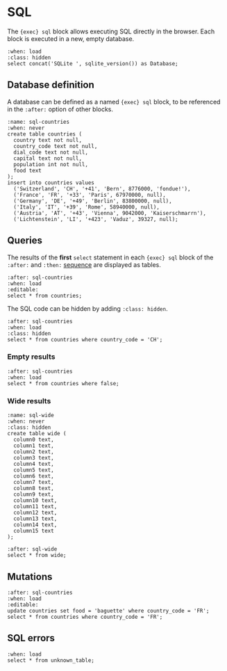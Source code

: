 <!-- Copyright 2024 Remy Blank <remy@c-space.org> -->
<!-- SPDX-License-Identifier: MIT -->

# SQL

The `{exec} sql` block allows executing SQL directly in the browser. Each block
is executed in a new, empty database.

```{exec} sql
:when: load
:class: hidden
select concat('SQLite ', sqlite_version()) as Database;
```

## Database definition

A database can be defined as a named `{exec} sql` block, to be referenced in the
`:after:` option of other blocks.

```{exec} sql
:name: sql-countries
:when: never
create table countries (
  country text not null,
  country_code text not null,
  dial_code text not null,
  capital text not null,
  population int not null,
  food text
);
insert into countries values
  ('Switzerland', 'CH', '+41', 'Bern', 8776000, 'fondue!'),
  ('France', 'FR', '+33', 'Paris', 67970000, null),
  ('Germany', 'DE', '+49', 'Berlin', 83800000, null),
  ('Italy', 'IT', '+39', 'Rome', 58940000, null),
  ('Austria', 'AT', '+43', 'Vienna', 9042000, 'Kaiserschmarrn'),
  ('Lichtenstein', 'LI', '+423', 'Vaduz', 39327, null);
```

## Queries

The results of the **first** `select` statement in each `{exec} sql` block of
the `:after:` and `:then:` [sequence](../reference/exec.md#sequencing) are
displayed as tables.

```{exec} sql
:after: sql-countries
:when: load
:editable:
select * from countries;
```

The SQL code can be hidden by adding `:class: hidden`.

```{exec} sql
:after: sql-countries
:when: load
:class: hidden
select * from countries where country_code = 'CH';
```

### Empty results

```{exec} sql
:after: sql-countries
:when: load
select * from countries where false;
```

### Wide results

```{exec} sql
:name: sql-wide
:when: never
:class: hidden
create table wide (
  column0 text,
  column1 text,
  column2 text,
  column3 text,
  column4 text,
  column5 text,
  column6 text,
  column7 text,
  column8 text,
  column9 text,
  column10 text,
  column11 text,
  column12 text,
  column13 text,
  column14 text,
  column15 text
);
```
```{exec} sql
:after: sql-wide
select * from wide;
```

## Mutations

```{exec} sql
:after: sql-countries
:when: load
:editable:
update countries set food = 'baguette' where country_code = 'FR';
select * from countries where country_code = 'FR';
```

## SQL errors

```{exec} sql
:when: load
select * from unknown_table;
```
